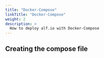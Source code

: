 ```yaml
---
title: "Docker-Compose"
linkTitle: "Docker-Compose"
weight: 2
description: >
  How to deploy alf.io with Docker-Compose
---
```


## Creating the compose file
